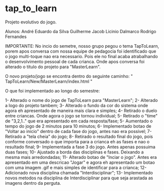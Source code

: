 # tap_to_learn
Projeto evolutivo do jogo.

Alunos:
André Eduardo da Silva
Guilherme Jacob Licinio Dalmarco
Rodrigo Fernandes

IMPORTANTE:
No incio do semetre, nosso grupo pegou o tema TapToLearn, porem apos conversa com nossa equipe de pedagocia foi identificado que o jogo multi-toque nao era necessario.
Pois ele no final acaba atrabalhando o desenvolvimento pessoal de cada crianca. Onde apos conversa foi alterado o titulo do projeto para "MasterLearn".

O novo projeto/jogo se encontra dentro do seguinte caminho:
" TapToLearn/New/MasterLearn/index.html "


O que foi implementado ao longo do semestre:

1- Alterado o nome do jogo de TapToLearn para "MasterLearn";
2- Alterado a logo do projeto tambem;
3- Alterado o fundo da cor do sistema onde agora eh apresentado de maneira mais clara e simples;
4- Retirado o duelo entre criancas. Onde agora o jogo se tornou individual;
5- Retirado o "time" de "3,2,1.." que era apresentado em cada resposta/fase;
5- Aumentado o tempo do jogo de 2 minutos para 10 minutos;
6- Implementado botao de "Voltar ao inicio" dentro de cada fase do jogo, antes nao era possivel;
7- Retirado a "tela cheia" do jogo;
8- Retirado o resultado final do jogo, pois conforme conversado o que importa para a crianca eh as fases e nao o resultado final;
9- Implementada a fase 3 do jogo. Antes apenas possuima duas fases;
10- Ajustado a borda das disciplinas e fases. Deixando a mesma mais arredondadas;
11- Alterado botao de "Inciar o jogo". Antes era apresentado em uma descricao "Jogar" e agora eh apresentado um botao com uma imagem .gif e mais simples de identificar para a crianca;
12- Adicionado nova disciplina chamada "Interdisciplinar";
13- Implementado novos metodos na disciplina de Interdisciplinar para que seja arastada as imagens dentro da perguta.
